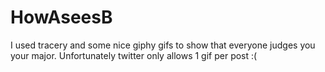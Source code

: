 # HowAseesB
I used tracery and some nice giphy gifs to show that everyone judges you your major. Unfortunately twitter only allows 1 gif per post :(
